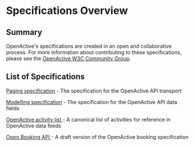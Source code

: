 # Specifications Overview

## Summary

OpenActive's specifications are created in an open and collaborative process. For more information about contributing to these specifications, please see the [OpenActive W3C Community Group](https://w3c.openactive.io).

## List of Specifications

[Paging specification](https://www.openactive.io/realtime-paged-data-exchange/) - The specification for the OpenActive API transport

[Modelling specification](https://www.openactive.io/modelling-opportunity-data/) - The specification for the OpenActive API data fields

[OpenActive activity list ](https://www.openactive.io/activity-list/)- A canonical list of activities for reference in OpenActive data feeds

[Open Booking API ](https://www.openactive.io/open-booking-api/EditorsDraft/)- A draft version of the OpenActive booking specification

